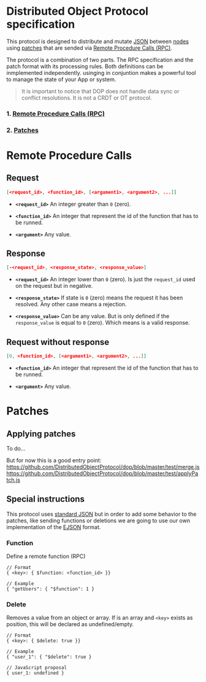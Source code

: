# Distributed Object Protocol specification

This protocol is designed to distribute and mutate [JSON](https://en.wikipedia.org/wiki/JSON) between [nodes](<https://en.wikipedia.org/wiki/Node_(networking)>) using [patches](https://tools.ietf.org/html/rfc7386) that are sended via [Remote Procedure Calls (RPC)](https://en.wikipedia.org/wiki/Remote_procedure_call).

The protocol is a combination of two parts. The RPC specification and the patch format with its processing rules. Both definitions can be inmplemented independently. usinging in conjuntion makes a powerful tool to manage the state of your App or system.

> It is important to notice that DOP does not handle data sync or conflict resolutions. It is not a CRDT or OT protocol.

### 1. [Remote Procedure Calls (RPC)](#Remote-Procedure-Calls)

### 2. [Patches](#Patches)

# Remote Procedure Calls

## Request

```json
[<request_id>, <function_id>, [<argument1>, <argument2>, ...]]
```

- **`<request_id>`** An integer greater than `0` (zero).

- **`<function_id>`** An integer that represent the id of the function that has to be runned.

- **`<argument>`** Any value.

## Response

```json
[-<request_id>, <response_state>, <response_value>]
```

- **`<request_id>`** An integer lower than `0` (zero). Is just the `request_id` used on the request but in negative.

- **`<response_state>`** If state is `0` (zero) means the request it has been resolved. Any other case means a rejection.

- **`<response_value>`** Can be any value. But is only defined if the `response_value` is equal to `0` (zero). Which means is a valid response.

## Request without response

```json
[0, <function_id>, [<argument1>, <argument2>, ...]]
```

- **`<function_id>`** An integer that represent the id of the function that has to be runned.

- **`<argument>`** Any value.

# Patches

## Applying patches

To do...

But for now this is a good entry point:
https://github.com/DistributedObjectProtocol/dop/blob/master/test/merge.js
https://github.com/DistributedObjectProtocol/dop/blob/master/test/applyPatch.js

## Special instructions

This protocol uses [standard JSON](https://en.wikipedia.org/wiki/JSON#Data_types_and_syntax) but in order to add some behavior to the patches, like sending functions or deletions we are going to use our own implementation of the [EJSON](https://github.com/mongodb/specifications/blob/master/source/extended-json.rst) format.

### Function

Define a remote function (RPC)

```
// Format
{ <key>: { $function: <function_id> }}

// Example
{ "getUsers": { "$function": 1 }

```

### Delete

Removes a value from an object or array. If is an array and `<key>` exists as position, this will be declared as undefined/empty.

```
// Format
{ <key>: { $delete: true }}

// Example
{ "user_1": { "$delete": true }

// JavaScript proposal
{ user_1: undefined }
```
